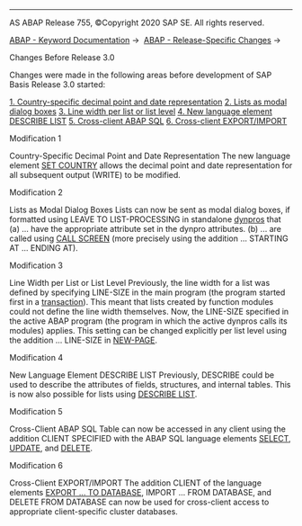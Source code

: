   

* * *

AS ABAP Release 755, ©Copyright 2020 SAP SE. All rights reserved.

[ABAP - Keyword Documentation](javascript:call_link\('abenabap.htm'\)) →  [ABAP - Release-Specific Changes](javascript:call_link\('abennews.htm'\)) → 

Changes Before Release 3.0

Changes were made in the following areas before development of SAP Basis Release 3.0 started:

[1\. Country-specific decimal point and date representation](#!ABAP_MODIFICATION_1@1@)
[2\. Lists as modal dialog boxes](#!ABAP_MODIFICATION_2@2@)
[3\. Line width per list or list level](#!ABAP_MODIFICATION_3@3@)
[4\. New language element DESCRIBE LIST](#!ABAP_MODIFICATION_4@4@)
[5\. Cross-client ABAP SQL](#!ABAP_MODIFICATION_5@5@)
[6\. Cross-client EXPORT/IMPORT](#!ABAP_MODIFICATION_6@6@)

Modification 1

Country-Specific Decimal Point and Date Representation
The new language element [SET COUNTRY](javascript:call_link\('abapset_country.htm'\)) allows the decimal point and date representation for all subsequent output (WRITE) to be modified.

Modification 2

Lists as Modal Dialog Boxes
Lists can now be sent as modal dialog boxes, if formatted using LEAVE TO LIST-PROCESSING in standalone [dynpros](javascript:call_link\('abendynpro_glosry.htm'\) "Glossary Entry") that
(a) ... have the appropriate attribute set in the dynpro attributes.
(b) ... are called using [CALL SCREEN](javascript:call_link\('abapcall_screen.htm'\)) (more precisely using the addition ... STARTING AT ... ENDING AT).

Modification 3

Line Width per List or List Level
Previously, the line width for a list was defined by specifying LINE-SIZE in the main program (the program started first in a [transaction](javascript:call_link\('abentransaction_glosry.htm'\) "Glossary Entry")). This meant that lists created by function modules could not define the line width themselves.
Now, the LINE-SIZE specified in the active ABAP program (the program in which the active dynpros calls its modules) applies. This setting can be changed explicitly per list level using the addition ... LINE-SIZE in [NEW-PAGE](javascript:call_link\('abapnew-page.htm'\)).

Modification 4

New Language Element DESCRIBE LIST
Previously, DESCRIBE could be used to describe the attributes of fields, structures, and internal tables. This is now also possible for lists using [DESCRIBE LIST](javascript:call_link\('abapdescribe_list.htm'\)).

Modification 5

Cross-Client ABAP SQL
Table can now be accessed in any client using the addition CLIENT SPECIFIED with the ABAP SQL language elements [SELECT](javascript:call_link\('abapselect.htm'\)), [UPDATE](javascript:call_link\('abapupdate.htm'\)), and [DELETE](javascript:call_link\('abapdelete_dbtab.htm'\)).

Modification 6

Cross-Client EXPORT/IMPORT
The addition CLIENT of the language elements [EXPORT ... TO DATABASE](javascript:call_link\('abapexport_data_cluster.htm'\)), IMPORT ... FROM DATABASE, and DELETE FROM DATABASE can now be used for cross-client access to appropriate client-specific cluster databases.